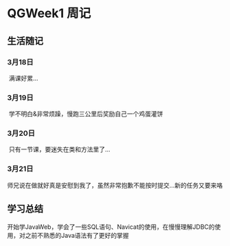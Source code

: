 # QGWeek1 周记



## 生活随记

### 3月18日

​		满课好累...

### 3月19日

​		学不明白&非常烦躁，慢跑三公里后奖励自己一个鸡蛋灌饼

### 3月20日

​		只有一节课，要迷失在类和方法里了...

### 3月21日

​		师兄说在做就好真是安慰到我了，虽然非常抱歉不能按时提交...新的任务又要来咯



## 学习总结

​		开始学JavaWeb，学会了一些SQL语句、Navicat的使用，在慢慢理解JDBC的使用，对之前不熟悉的Java语法有了更好的掌握


